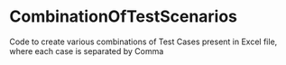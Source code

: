 # CombinationOfTestScenarios
Code to create various combinations of Test Cases present in Excel file, where each case is separated by Comma
